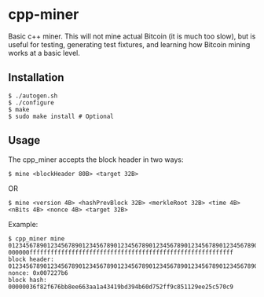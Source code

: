 # cpp-miner
Basic c++ miner. This will not mine actual Bitcoin (it is much too slow), but is useful for testing, generating test fixtures, and learning how Bitcoin mining works at a basic level.

## Installation
```
$ ./autogen.sh
$ ./configure
$ make
$ sudo make install # Optional
```

## Usage
The cpp_miner accepts the block header in two ways:
```
$ mine <blockHeader 80B> <target 32B>
```
OR 
```
$ mine <version 4B> <hashPrevBlock 32B> <merkleRoot 32B> <time 4B> <nBits 4B> <nonce 4B> <target 32B>
```

Example:
```
$ cpp_miner mine 0123456789012345678901234567890123456789012345678901234567890123456789012345678901234567890123456789012345678901234567890123456789012345678901234567890100000000 000000ffffffffffffffffffffffffffffffffffffffffffffffffffffffffff
block header: 01234567890123456789012345678901234567890123456789012345678901234567890123456789012345678901234567890123456789012345678901234567890123456789012345678901007227b6
nonce: 0x007227b6
block hash: 00000036f82f676bb8ee663aa1a43419bd394b60d752ff9c851129ee25c570c9
```
